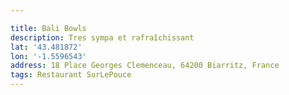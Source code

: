 ```yaml
---

title: Bali Bowls
description: Tres sympa et rafraîchissant
lat: '43.481872'
lon: '-1.5596543'
address: 18 Place Georges Clemenceau, 64200 Biarritz, France
tags: Restaurant SurLePouce
---
```

